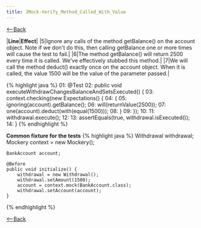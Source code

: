 ```yaml
---
title: JMock-Verify_Method_Called_With_Value
---
```

[<--Back]({{site.pagesurl}}/TDD_Example_Catalog)

|**Line**|**Effect**|
|5|Ignore any calls of the method getBalance() on the account object. Note if we don't do this, then calling getBalance one or more times will cause the test to fail.|
|6|The method getBalance() will return 2500 every time it is called. We've effectively stubbed this method.|
|7|We will call the method deduct() exactly once on the account object. When it is called, the value 1500 will be the value of the parameter passed.|

{% highlight java %}
01: @Test
02: public void executeWithdrawChangesBalanceAndSetsExecuted() {
03:     context.checking(new Expectations() {
04:         {
05:             ignoring(account).getBalance();
06:             will(returnValue(2500));
07:             one(account).deduct(with(equal(1500)));
08:         }
09:     });
10: 
11:     withdrawal.execute();
12: 
13:     assertEquals(true, withdrawal.isExecuted());
14: }
{% endhighlight %}

**Common fixture for the tests**
{% highlight java %}
    Withdrawal withdrawal;
    Mockery context = new Mockery();

    BankAccount account;

    @Before
    public void initialize() {
        withdrawal = new Withdrawal();
        withdrawal.setAmount(1500);
        account = context.mock(BankAccount.class);
        withdrawal.setAccount(account);
    }
{% endhighlight %}

[<--Back]({{site.pagesurl}}/TDD_Example_Catalog)

